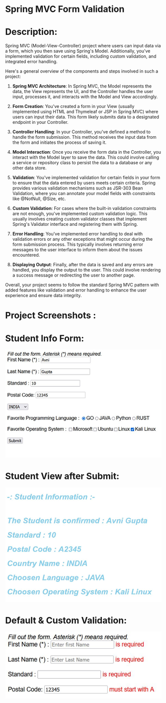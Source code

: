 
# Spring MVC Form Validation

# Description:
Spring MVC (Model-View-Controller) project where users can input data via a form, which you then save using Spring's Model. Additionally, you've implemented validation for certain fields, including custom validation, and integrated error handling.

Here's a general overview of the components and steps involved in such a project:

1. **Spring MVC Architecture**: In Spring MVC, the Model represents the data, the View represents the UI, and the Controller handles the user input, processes it, and interacts with the Model and View accordingly.

2. **Form Creation**: You've created a form in your View (usually implemented using HTML and Thymeleaf or JSP in Spring MVC) where users can input their data. This form likely submits data to a designated endpoint in your Controller.

3. **Controller Handling**: In your Controller, you've defined a method to handle the form submission. This method receives the input data from the form and initiates the process of saving it.

4. **Model Interaction**: Once you receive the form data in the Controller, you interact with the Model layer to save the data. This could involve calling a service or repository class to persist the data to a database or any other data store.

5. **Validation**: You've implemented validation for certain fields in your form to ensure that the data entered by users meets certain criteria. Spring provides various validation mechanisms such as JSR-303 Bean Validation, where you can annotate your model fields with constraints like @NotNull, @Size, etc.

6. **Custom Validation**: For cases where the built-in validation constraints are not enough, you've implemented custom validation logic. This usually involves creating custom validator classes that implement Spring's Validator interface and registering them with Spring.

7. **Error Handling**: You've implemented error handling to deal with validation errors or any other exceptions that might occur during the form submission process. This typically involves returning error messages to the user interface to inform them about the issues encountered.

8. **Displaying Output**: Finally, after the data is saved and any errors are handled, you display the output to the user. This could involve rendering a success message or redirecting the user to another page.

Overall, your project seems to follow the standard Spring MVC pattern with added features like validation and error handling to enhance the user experience and ensure data integrity.

# Project Screenshots :
# Student Info Form:
![Home Page Showing All Employees](https://github.com/immortal328/Certificates/blob/main/Spring%20MVC/Student%20from.JPG)
# Student View after Submit:
![Home Page Showing All Employees](https://github.com/immortal328/Certificates/blob/main/Spring%20MVC/Student%20View.JPG)
# Default & Custom Validation:
![Home Page Showing All Employees](https://github.com/immortal328/Certificates/blob/main/Spring%20MVC/Requaired%20fields.JPG)
